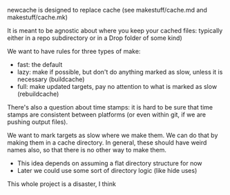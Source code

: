 newcache is designed to replace cache (see makestuff/cache.md and makestuff/cache.mk)

It is meant to be agnostic about where you keep your cached files: typically either in a repo subdirectory or in a Drop folder of some kind)

We want to have rules for three types of make:

* fast: the default
* lazy: make if possible, but don't do anything marked as slow, unless it is necessary (buildcache)
* full: make updated targets, pay no attention to what is marked as slow (rebuildcache)

There's also a question about time stamps: it is hard to be sure that time stamps are consistent between platforms (or even within git, if we are pushing output files).

We want to mark targets as slow where we make them. We can do that by making them in a cache directory. In general, these should have weird names also, so that there is no other way to make them.
* This idea depends on assuming a flat directory structure for now
* Later we could use some sort of directory logic (like hide uses)

This whole project is a disaster, I think

